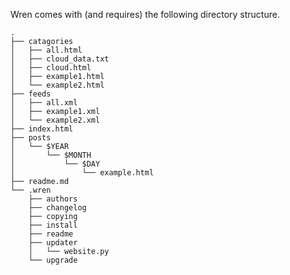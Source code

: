 Wren comes with (and requires) the following directory structure.

    .
    ├── catagories
    │   ├── all.html
    │   ├── cloud_data.txt
    │   ├── cloud.html
    │   ├── example1.html
    │   └── example2.html
    ├── feeds
    │   ├── all.xml
    │   ├── example1.xml
    │   └── example2.xml
    ├── index.html
    ├── posts
    │   └── $YEAR
    │       └── $MONTH
    │           └── $DAY
    │               └── example.html
    ├── readme.md
    └── .wren
        ├── authors
        ├── changelog
        ├── copying
        ├── install
        ├── readme
        ├── updater
        │   └── website.py
        └── upgrade

